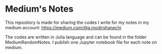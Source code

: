 # Medium's Notes
This repository is made for sharing the codes I write for my notes in my medium account: https://medium.com/@a.modirshanechi

The codes are written in Julia language and can be found in the folder MediumRandomNotes. I publish one Jupyter notebook file for each note on medium.
